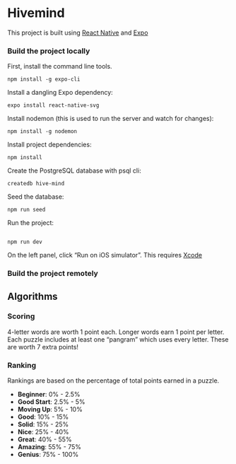 # Hivemind

This project is built using [React Native](https://reactnative.dev/) and [Expo](https://expo.io/)

### Build the project locally

First, install the command line tools.

```
npm install -g expo-cli
```

Install a dangling Expo dependency:

```
expo install react-native-svg
```

Install nodemon (this is used to run the server and watch for changes):

```
npm install -g nodemon
```

Install project dependencies:

```
npm install
```

Create the PostgreSQL database with psql cli:

```
createdb hive-mind
```

Seed the database:

```
npm run seed
```

Run the project:

```

npm run dev

```

On the left panel, click “Run on iOS simulator”. This requires [Xcode](https://apps.apple.com/us/app/xcode/id497799835?mt=12)

### Build the project remotely

## Algorithms

### Scoring

4-letter words are worth 1 point each.
Longer words earn 1 point per letter.
Each puzzle includes at least one “pangram” which uses every letter. These are worth 7 extra points!

### Ranking

Rankings are based on the percentage of total points earned in a puzzle.

* **Beginner**: 0% - 2.5%
* **Good Start**: 2.5% - 5%
* **Moving Up**: 5% - 10%
* **Good**: 10% - 15%
* **Solid**: 15% - 25%
* **Nice**: 25% - 40%
* **Great**: 40% - 55%
* **Amazing**: 55% - 75%
* **Genius**: 75% - 100%
